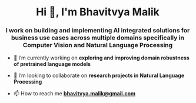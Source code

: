 <h1 align="center">Hi 👋, I'm Bhavitvya Malik</h1>
<h3 align="center">I work on building and implementing AI integrated solutions for business use cases across multiple domains specifically in Computer Vision and Natural Language Processing</h3>

- 🔭 I’m currently working on **exploring and improving domain robustness of pretrained language models**

- 👯 I’m looking to collaborate on **research projects in Natural Language Processing**

- 📫 How to reach me **bhavitvya.malik@gmail.com**
